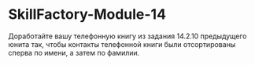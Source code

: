 # SkillFactory-Module-14

Доработайте вашу телефонную книгу из задания 14.2.10 предыдущего юнита так, чтобы контакты телефонной книги были отсортированы сперва по имени, а затем по фамилии.
